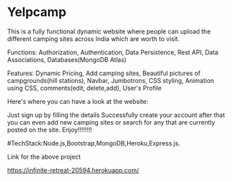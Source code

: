 # Yelpcamp

This is a fully functional dynamic website where people can upload the different camping sites across India which are worth to visit.

Functions:
Authorization, Authentication, Data Persistence, Rest API, Data Associations, Databases(MongoDB Atlas)

Features:
Dynamic Pricing, Add camping sites, Beautiful pictures of campgrounds(hill stations), Navbar, Jumbotrons, CSS styling, Animation using CSS, comments(edit, delete,add), User's Profile

Here's where you can have a look at the website:

Just sign up by filling the details
Successfully create your account
after that you can even add new camping sites or search for any that are currently posted on the site.
Enjoy!!!!!!!!

#TechStack:Node.js,Bootstrap,MongoDB,Heroku,Express.js.

Link for the above project 

https://infinite-retreat-20594.herokuapp.com/
